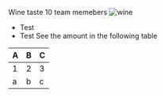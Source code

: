 Wine taste 
10 team memebers
![wine](WP_20170503_19_35_52_Rich_LI.jpg)
- Test
- Test
See the amount in the following table

| A | B | C |
|---|---|---|
| 1 | 2 | 3 |
| a | b | c |
